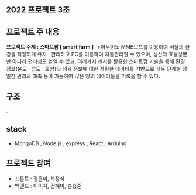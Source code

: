 ## 2022 프로젝트 3조
프로젝트 주 내용 
---
 **프로젝트 주제 : 스마트팜 [ smart farm ]**
 ->아두이노 MMB보드를 이용하여 식물의 환경을 적정하게 유지 · 관리하고 PC를 이용하여 자동관리할 수 있으며, 생산의 효율성뿐만 아니라 편리성도 높일 수 있고, 여러가지 센서를 활용한 스마트팜 기술을 통해 환경 정보(온도 · 습도 · 토양)및 생육 정보에 대한 정확한 데이터를 기반으로 생육 단계별 정밀한 관리와 예측 등이 가능하여 많은 양의 데이터들을 기록을 할 수 있다.  

구조
---
.

stack
---
 * MongoDB , Node.js , express , React , Arduino

프로젝트 참여
---
* 프론트 : 정윤미, 차정석
* 백엔드 : 이미지, 강혜미, 송승준
